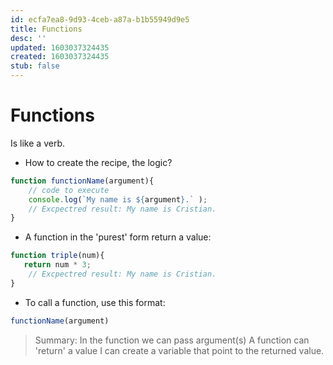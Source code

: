 ```yaml
---
id: ecfa7ea8-9d93-4ceb-a87a-b1b55949d9e5
title: Functions
desc: ''
updated: 1603037324435
created: 1603037324435
stub: false
---
```

# Functions

Is like a verb.
 
- How to create the recipe, the logic?
```javascript
function functionName(argument){
    // code to execute
    console.log(`My name is ${argument}.` );
    // Excpectred result: My name is Cristian.
}
```

- A function in the 'purest' form return a value:
```javascript
function triple(num){
   return num * 3; 
    // Excpectred result: My name is Cristian.
}
```

- To call a function, use this format:
```javascript
functionName(argument) 
```

> Summary:
In the function we can pass argument(s)
A function can 'return' a value
I can create a variable that point to the returned value.
